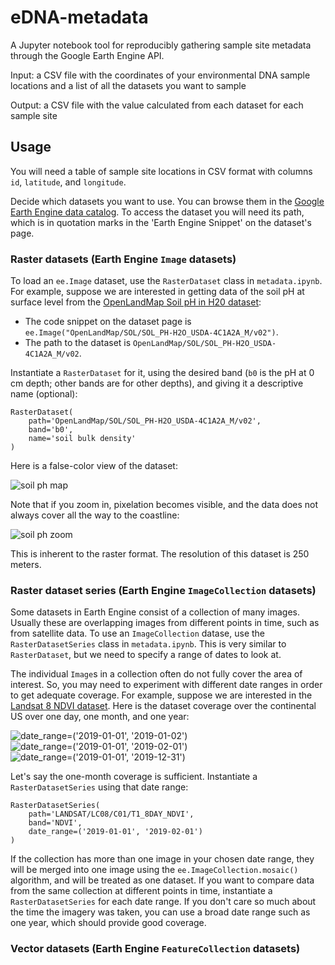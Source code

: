 # eDNA-metadata

A Jupyter notebook tool for reproducibly gathering sample site metadata through the Google Earth Engine API.

Input: a CSV file with the coordinates of your environmental DNA sample locations and a list of all the datasets you want to sample

Output: a CSV file with the value calculated from each dataset for each sample site

## Usage
You will need a table of sample site locations in CSV format with columns `id`, `latitude`, and `longitude`.

Decide which datasets you want to use. You can browse them in the [Google Earth Engine data catalog](https://developers.google.com/earth-engine/datasets). To access the dataset you will need its path, which is in quotation marks in the 'Earth Engine Snippet' on the dataset's page.

### Raster datasets (Earth Engine `Image` datasets)
To load an `ee.Image` dataset, use the `RasterDataset` class in `metadata.ipynb`.
For example, suppose we are interested in getting data of the soil pH at surface level from the [OpenLandMap Soil pH in H20 dataset](https://developers.google.com/earth-engine/datasets/catalog/OpenLandMap_SOL_SOL_PH-H2O_USDA-4C1A2A_M_v02):

- The code snippet on the dataset page is `ee.Image("OpenLandMap/SOL/SOL_PH-H2O_USDA-4C1A2A_M/v02")`.
- The path to the dataset is `OpenLandMap/SOL/SOL_PH-H2O_USDA-4C1A2A_M/v02`.

Instantiate a `RasterDataset` for it, using the desired band (`b0` is the pH at 0 cm depth; other bands are for other depths), and giving it a descriptive name (optional):

```
RasterDataset(
    path='OpenLandMap/SOL/SOL_PH-H2O_USDA-4C1A2A_M/v02',
    band='b0',
    name='soil bulk density'
)
```
Here is a false-color view of the dataset:

![soil ph map](https://github.com/emlys/eDNA-metadata/blob/master/images/soil_ph.png)

Note that if you zoom in, pixelation becomes visible, and the data does not always cover all the way to the coastline:

![soil ph zoom](https://github.com/emlys/eDNA-metadata/blob/master/images/soil_ph_zoom.png)

This is inherent to the raster format. The resolution of this dataset is 250 meters.

### Raster dataset series (Earth Engine `ImageCollection` datasets)
Some datasets in Earth Engine consist of a collection of many images. Usually these are overlapping images from different points in time, such as from satellite data. To use an `ImageCollection` datase, use the `RasterDatasetSeries` class in `metadata.ipynb`. This is very similar to `RasterDataset`, but we need to specify a range of dates to look at. 

The individual `Image`s in a collection often do not fully cover the area of interest. So, you may need to experiment with different date ranges in order to get adequate coverage. For example, suppose we are interested in the [Landsat 8 NDVI dataset](https://developers.google.com/earth-engine/datasets/catalog/LANDSAT_LC08_C01_T1_8DAY_NDVI). Here is the dataset coverage over the continental US over one day, one month, and one year:

![date_range=('2019-01-01', '2019-01-02')](https://github.com/emlys/eDNA-metadata/blob/master/images/ndvi_day.png)
![date_range=('2019-01-01', '2019-02-01')](https://github.com/emlys/eDNA-metadata/blob/master/images/ndvi_month.png)
![date_range=('2019-01-01', '2019-12-31')](https://github.com/emlys/eDNA-metadata/blob/master/images/ndvi_year.png)

Let's say the one-month coverage is sufficient. Instantiate a `RasterDatasetSeries` using that date range:

```
RasterDatasetSeries(
    path='LANDSAT/LC08/C01/T1_8DAY_NDVI',
    band='NDVI',
    date_range=('2019-01-01', '2019-02-01')
)
```

If the collection has more than one image in your chosen date range, they will be merged into one image using the `ee.ImageCollection.mosaic()` algorithm, and will be treated as one dataset. If you want to compare data from the same collection at different points in time, instantiate a `RasterDatasetSeries` for each date range. If you don't care so much about the time the imagery was taken, you can use a broad date range such as one year, which should provide good coverage.


### Vector datasets (Earth Engine `FeatureCollection` datasets)
